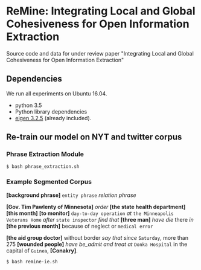 # ReMine: Integrating Local and Global Cohesiveness for Open Information Extraction
Source code and data for under review paper "Integrating Local and Global Cohesiveness for Open Information Extraction"

## Dependencies

We run all experiments on Ubuntu 16.04.

* python 3.5
* Python library dependencies
* [eigen 3.2.5](http://bitbucket.org/eigen/eigen/get/3.2.5.tar.bz2) (already included).

## Re-train our model on NYT and twitter corpus
### Phrase Extraction Module
```
$ bash phrase_extraction.sh
```
### Example Segmented Corpus
**[background phrase]**
`entity phrase`
_relation phrase_

**[Gov. Tim Pawlenty of Minnesota]** _order_ **[the state health department]** **[this month]** **[to monitor]** `day-to-day operation` _at_ `the Minneapolis Veterans Home` _after_ `state inspector` _find_ _that_ **[three man]** _have die_ there _in_ **[the previous month]** because of neglect or `medical error`

**[the aid group doctor]** without border _say that since_ `Saturday`, more than 275 **[wounded people]** _have_ _be_admit_ _and_ _treat at_ `Donka Hospital` in the capital of `Guinea`, **[Conakry]**. 
```
$ bash remine-ie.sh
```
